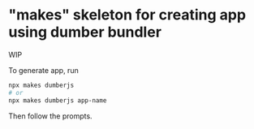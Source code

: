 # "makes" skeleton for creating app using dumber bundler

WIP

To generate app, run
```sh
npx makes dumberjs
# or
npx makes dumberjs app-name
```
Then follow the prompts.
